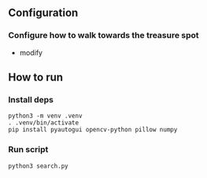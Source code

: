 ## Configuration

### Configure how to walk towards the treasure spot

- modify

## How to run

### Install deps
```
python3 -m venv .venv
. .venv/bin/activate
pip install pyautogui opencv-python pillow numpy
```

### Run script
```
python3 search.py
```

